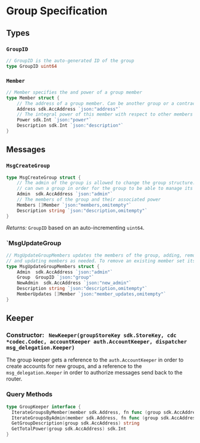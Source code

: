 # Group Specification

## Types

### `GroupID`

```go
// GroupID is the auto-generated ID of the group
type GroupID uint64 
```


### `Member`

```go
// Member specifies the and power of a group member
type Member struct {
	// The address of a group member. Can be another group or a contract
	Address sdk.AccAddress `json:"address"`
	// The integral power of this member with respect to other members
	Power sdk.Int `json:"power"`
	Description sdk.Int `json:"description"`
}
```

## Messages

### `MsgCreateGroup`

```go
type MsgCreateGroup struct {
	// The admin of the group is allowed to change the group structure. A group account
	// can own a group in order for the group to be able to manage its own members
	Admin  sdk.AccAddress `json:"admin"`
	// The members of the group and their associated power
	Members []Member `json:"members,omitempty"`
	Description string `json:"description,omitempty"`
}
```

*Returns:* `GroupID` based on an auto-incrementing `uint64`.

### `MsgUpdateGroup

```go
// MsgUpdateGroupMembers updates the members of the group, adding, removing,
// and updating members as needed. To remove an existing member set its Power to 0.
type MsgUpdateGroupMembers struct {
	Admin  sdk.AccAddress `json:"admin"`
	Group  GroupID `json:"group"`
	NewAdmin  sdk.AccAddress `json:"new_admin"`
	Description string `json:"description,omitempty"`
	MemberUpdates []Member `json:"member_updates,omitempty"`
}
```

## Keeper

### Constructor: ` NewKeeper(groupStoreKey sdk.StoreKey, cdc *codec.Codec, accountKeeper auth.AccountKeeper, dispatcher msg_delegation.Keeper)`

The group keeper gets a reference to the `auth.AccountKeeper` in order to create
accounts for new groups, and a reference to the `msg_delegation.Keeper` in order
to authorize messages send back to the router.

### Query Methods

```go
type GroupKeeper interface {
  IterateGroupsByMember(member sdk.Address, fn func (group sdk.AccAddress) (stop bool))
  IterateGroupsByAdmin(member sdk.Address, fn func (group sdk.AccAddress) (stop bool))
  GetGroupDescription(group sdk.AccAddress) string
  GetTotalPower(group sdk.AccAddress) sdk.Int
}
```
